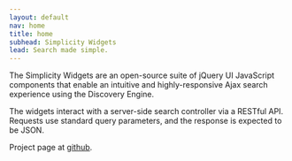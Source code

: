 ```yaml
---
layout: default
nav: home
title: home
subhead: Simplicity Widgets
lead: Search made simple.
---
```

The Simplicity Widgets are an open-source suite of jQuery UI JavaScript components that enable an intuitive and highly-responsive Ajax search experience using the Discovery Engine.

The widgets interact with a server-side search controller via a RESTful API. Requests use standard query parameters, and the response is expected to be JSON.


Project page at [github](http://github.com/t11e/simplicity).
